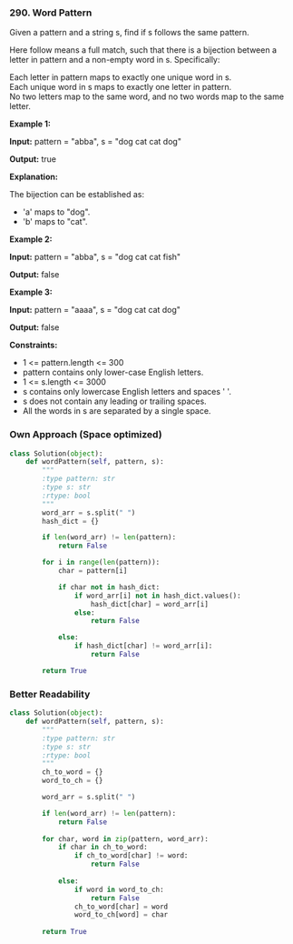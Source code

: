 ### 290. Word Pattern

Given a pattern and a string s, find if s follows the same pattern.

Here follow means a full match, such that there is a bijection between a letter in pattern and a non-empty word in s. Specifically:

Each letter in pattern maps to exactly one unique word in s.  
Each unique word in s maps to exactly one letter in pattern.  
No two letters map to the same word, and no two words map to the same letter.
 

**Example 1:**

**Input:** pattern = "abba", s = "dog cat cat dog"

**Output:** true

**Explanation:**

The bijection can be established as:

* 'a' maps to "dog".
* 'b' maps to "cat".

**Example 2:**

**Input:** pattern = "abba", s = "dog cat cat fish"

**Output:** false

**Example 3:**

**Input:** pattern = "aaaa", s = "dog cat cat dog"

**Output:** false

**Constraints:**

* 1 <= pattern.length <= 300
* pattern contains only lower-case English letters.
* 1 <= s.length <= 3000
* s contains only lowercase English letters and spaces ' '.
* s does not contain any leading or trailing spaces.
* All the words in s are separated by a single space.

### Own Approach (Space optimized)

```python
class Solution(object):
    def wordPattern(self, pattern, s):
        """
        :type pattern: str
        :type s: str
        :rtype: bool
        """
        word_arr = s.split(" ")
        hash_dict = {}

        if len(word_arr) != len(pattern):
            return False

        for i in range(len(pattern)):
            char = pattern[i]

            if char not in hash_dict:
                if word_arr[i] not in hash_dict.values():
                    hash_dict[char] = word_arr[i]
                else:
                    return False

            else:
                if hash_dict[char] != word_arr[i]:
                    return False

        return True
```

### Better Readability

```python
class Solution(object):
    def wordPattern(self, pattern, s):
        """
        :type pattern: str
        :type s: str
        :rtype: bool
        """
        ch_to_word = {}
        word_to_ch = {}

        word_arr = s.split(" ")

        if len(word_arr) != len(pattern):
            return False
        
        for char, word in zip(pattern, word_arr):
            if char in ch_to_word:
                if ch_to_word[char] != word:
                    return False
            
            else:
                if word in word_to_ch:
                    return False
                ch_to_word[char] = word
                word_to_ch[word] = char
        
        return True
```